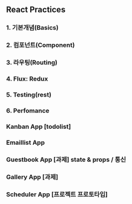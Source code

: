 ## React Practices

### 1. 기본개념(Basics)
### 2. 컴포넌트(Component)
### 3. 라우팅(Routing)
### 4. Flux: Redux
### 5. Testing(rest)
### 6. Perfomance

### Kanban App [todolist]
### Emaillist App
### Guestbook App [과제] state & props / 통신
### Gallery App [과제]
### Scheduler App [프로젝트 프로토타입]